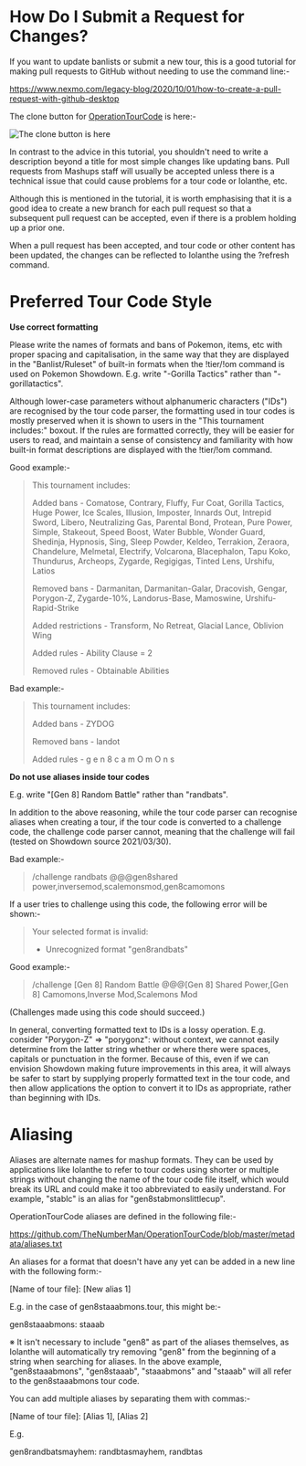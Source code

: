 # How Do I Submit a Request for Changes?

If you want to update banlists or submit a new tour, this is a good tutorial for making pull requests to GitHub without needing to use the command line:-

https://www.nexmo.com/legacy-blog/2020/10/01/how-to-create-a-pull-request-with-github-desktop

The clone button for [OperationTourCode](https://github.com/TheNumberMan/OperationTourCode) is here:-

![The clone button is here](https://i.imgur.com/JSnwfC5.png)

In contrast to the advice in this tutorial, you shouldn't need to write a description beyond a title for most simple changes like updating bans. Pull requests from Mashups staff will usually be accepted unless there is a technical issue that could cause problems for a tour code or Iolanthe, etc.

Although this is mentioned in the tutorial, it is worth emphasising that it is a good idea to create a new branch for each pull request so that a subsequent pull request can be accepted, even if there is a problem holding up a prior one.

When a pull request has been accepted, and tour code or other content has been updated, the changes can be reflected to Iolanthe using the ?refresh command.

# Preferred Tour Code Style

**Use correct formatting**

Please write the names of formats and bans of Pokemon, items, etc with proper spacing and capitalisation, in the same way that they are displayed in the "Banlist/Ruleset" of built-in formats when the !tier/!om command is used on Pokemon Showdown. E.g. write "-Gorilla Tactics" rather than "-gorillatactics".

  

Although lower-case parameters without alphanumeric characters ("IDs") are recognised by the tour code parser, the formatting used in tour codes is mostly preserved when it is shown to users in the "This tournament includes:" boxout. If the rules are formatted correctly, they will be easier for users to read, and maintain a sense of consistency and familiarity with how built-in format descriptions are displayed with the !tier/!om command.

  

Good example:-

  

> This tournament includes:
> 
> Added bans - Comatose, Contrary, Fluffy, Fur Coat, Gorilla Tactics,
> Huge Power, Ice Scales, Illusion, Imposter, Innards Out, Intrepid
> Sword, Libero, Neutralizing Gas, Parental Bond, Protean, Pure Power,
> Simple, Stakeout, Speed Boost, Water Bubble, Wonder Guard, Shedinja,
> Hypnosis, Sing, Sleep Powder, Keldeo, Terrakion, Zeraora, Chandelure,
> Melmetal, Electrify, Volcarona, Blacephalon, Tapu Koko, Thundurus,
> Archeops, Zygarde, Regigigas, Tinted Lens, Urshifu, Latios
> 
> Removed bans - Darmanitan, Darmanitan-Galar, Dracovish, Gengar,
> Porygon-Z, Zygarde-10%, Landorus-Base, Mamoswine, Urshifu-Rapid-Strike
> 
> Added restrictions - Transform, No Retreat, Glacial Lance, Oblivion
> Wing
> 
> Added rules - Ability Clause = 2
> 
> Removed rules - Obtainable Abilities

  

Bad example:-

  

> This tournament includes:
> 
> Added bans - ZYDOG
> 
> Removed bans - landot
> 
> Added rules - g e n 8 c a m O m O n s

  

**Do not use aliases inside tour codes**

E.g. write "[Gen 8] Random Battle" rather than "randbats".

  

In addition to the above reasoning, while the tour code parser can recognise aliases when creating a tour, if the tour code is converted to a challenge code, the challenge code parser cannot, meaning that the challenge will fail (tested on Showdown source 2021/03/30).

  

Bad example:-

  

> /challenge randbats @@@gen8shared
> power,inversemod,scalemonsmod,gen8camomons

  

If a user tries to challenge using this code, the following error will be shown:-

  

> Your selected format is invalid:
> 
>   
> 
> - Unrecognized format "gen8randbats"

  

Good example:-

  

> /challenge [Gen 8] Random Battle @@@[Gen 8] Shared Power,[Gen 8]
> Camomons,Inverse Mod,Scalemons Mod

  

(Challenges made using this code should succeed.)

  

In general, converting formatted text to IDs is a lossy operation. E.g. consider "Porygon-Z" => "porygonz": without context, we cannot easily determine from the latter string whether or where there were spaces, capitals or punctuation in the former. Because of this, even if we can envision Showdown making future improvements in this area, it will always be safer to start by supplying properly formatted text in the tour code, and then allow applications the option to convert it to IDs as appropriate, rather than beginning with IDs.

  

# Aliasing

  

Aliases are alternate names for mashup formats. They can be used by applications like Iolanthe to refer to tour codes using shorter or multiple strings without changing the name of the tour code file itself, which would break its URL and could make it too abbreviated to easily understand. For example, "stablc" is an alias for "gen8stabmonslittlecup".

  

OperationTourCode aliases are defined in the following file:-

  

https://github.com/TheNumberMan/OperationTourCode/blob/master/metadata/aliases.txt

  

An aliases for a format that doesn't have any yet can be added in a new line with the following form:-

  

[Name of tour file]: [New alias 1]

  

E.g. in the case of gen8staaabmons.tour, this might be:-

  

gen8staaabmons: staaab

  

※ It isn't necessary to include "gen8" as part of the aliases themselves, as Iolanthe will automatically try removing "gen8" from the beginning of a string when searching for aliases. In the above example, "gen8staaabmons", "gen8staaab", "staaabmons" and "staaab" will all refer to the gen8staaabmons tour code.

  

You can add multiple aliases by separating them with commas:-

  

[Name of tour file]: [Alias 1], [Alias 2]

  

E.g.

  

gen8randbatsmayhem: randbtasmayhem, randbtas